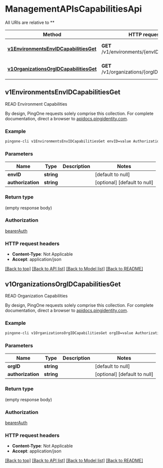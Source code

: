 # ManagementAPIsCapabilitiesApi

All URIs are relative to **

Method | HTTP request | Description
------------- | ------------- | -------------
[**v1EnvironmentsEnvIDCapabilitiesGet**](ManagementAPIsCapabilitiesApi.md#v1EnvironmentsEnvIDCapabilitiesGet) | **GET** /v1/environments/{envID}/capabilities | READ Environment Capabilities
[**v1OrganizationsOrgIDCapabilitiesGet**](ManagementAPIsCapabilitiesApi.md#v1OrganizationsOrgIDCapabilitiesGet) | **GET** /v1/organizations/{orgID}/capabilities | READ Organization Capabilities



## v1EnvironmentsEnvIDCapabilitiesGet

READ Environment Capabilities

By design, PingOne requests solely comprise this collection. For complete documentation, direct a browser to <a href='https://apidocs.pingidentity.com/pingone/platform/v1/api/'>apidocs.pingidentity.com</a>.

### Example

```bash
pingone-cli v1EnvironmentsEnvIDCapabilitiesGet envID=value Authorization:value
```

### Parameters


Name | Type | Description  | Notes
------------- | ------------- | ------------- | -------------
 **envID** | **string** |  | [default to null]
 **authorization** | **string** |  | [optional] [default to null]

### Return type

(empty response body)

### Authorization

[bearerAuth](../README.md#bearerAuth)

### HTTP request headers

- **Content-Type**: Not Applicable
- **Accept**: application/json

[[Back to top]](#) [[Back to API list]](../README.md#documentation-for-api-endpoints) [[Back to Model list]](../README.md#documentation-for-models) [[Back to README]](../README.md)


## v1OrganizationsOrgIDCapabilitiesGet

READ Organization Capabilities

By design, PingOne requests solely comprise this collection. For complete documentation, direct a browser to <a href='https://apidocs.pingidentity.com/pingone/platform/v1/api/'>apidocs.pingidentity.com</a>.

### Example

```bash
pingone-cli v1OrganizationsOrgIDCapabilitiesGet orgID=value Authorization:value
```

### Parameters


Name | Type | Description  | Notes
------------- | ------------- | ------------- | -------------
 **orgID** | **string** |  | [default to null]
 **authorization** | **string** |  | [optional] [default to null]

### Return type

(empty response body)

### Authorization

[bearerAuth](../README.md#bearerAuth)

### HTTP request headers

- **Content-Type**: Not Applicable
- **Accept**: application/json

[[Back to top]](#) [[Back to API list]](../README.md#documentation-for-api-endpoints) [[Back to Model list]](../README.md#documentation-for-models) [[Back to README]](../README.md)

